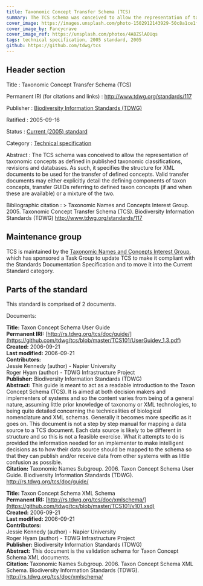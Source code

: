```yaml
---
title: Taxonomic Concept Transfer Schema (TCS)
summary: The TCS schema was conceived to allow the representation of taxonomic concepts as defined in published taxonomic classifications, revisions and databases. As such, it specifies the structure for XML documents to be used for the transfer of defined concepts. Valid transfer documents may either explicitly detail the defining components of taxon concepts, transfer GUIDs referring to defined taxon concepts (if and when these are available) or a mixture of the two.
cover_image: https://images.unsplash.com/photo-1502912143929-50c8a1ce1f69
cover_image_by: Fancycrave
cover_image_ref: https://unsplash.com/photos/4A8ZSlAOUqs
tags: technical specification, 2005 standard, 2005
github: https://github.com/tdwg/tcs
---
```


## Header section

Title
: Taxonomic Concept Transfer Schema (TCS)

Permanent IRI (for citations and links)
: <http://www.tdwg.org/standards/117>

Publisher
: [Biodiversity Information Standards (TDWG)](https://www.tdwg.org/)

Ratified
: 2005-09-16

Status
: [Current (2005) standard](https://www.tdwg.org/standards/status-and-categories/)

Category
: [Technical specification](https://www.tdwg.org/standards/status-and-categories/#categories%20of%20tdwg%20standards_1)

Abstract
: The TCS schema was conceived to allow the representation of taxonomic concepts as defined in published taxonomic classifications, revisions and databases. As such, it specifies the structure for XML documents to be used for the transfer of defined concepts. Valid transfer documents may either explicitly detail the defining components of taxon concepts, transfer GUIDs referring to defined taxon concepts (if and when these are available) or a mixture of the two.

Bibliographic citation
: > Taxonomic Names and Concepts Interest Group. 2005. Taxonomic Concept Transfer Schema (TCS). Biodiversity Information Standards (TDWG) http://www.tdwg.org/standards/117

## Maintenance group  
TCS is maintained by the [Taxonomic Names and Concepts Interest Group](https://www.tdwg.org/community/tnc/), which has sponsored a Task Group to update TCS to make it compliant with the Standards Documentation Specification and to move it into the Current Standard category.

## Parts of the standard

This standard is comprised of 2 documents. 

Documents:

**Title:** Taxon Concept Schema User Guide \
**Permanent IRI:** [http://rs.tdwg.org/tcs/doc/guide/](https://github.com/tdwg/tcs/blob/master/TCS101/UserGuidev_1.3.pdf) \
**Created:** 2006-09-21 \
**Last modified:** 2006-09-21 \
**Contributors:** \
Jessie Kennedy (author) - Napier University  \
Roger Hyam (author) - TDWG Infrastructure Project \
**Publisher:** Biodiversity Information Standards (TDWG) \
**Abstract:** This guide is meant to act as a readable introduction to the Taxon Concept Schema (TCS). It is aimed at both decision makers and implementers of systems and so the content varies from being of a general nature, assuming little prior knowledge of taxonomy or XML technologies, to being quite detailed concerning the technicalities of biological nomenclature and XML schemas. Generally it becomes more specific as it goes on. This document is not a step by step manual for mapping a data source to a TCS document. Each data source is likely to be different in structure and so this is not a feasible exercise. What it attempts to do is provided the information needed for an implementer to make intelligent decisions as to how their data source should be mapped to the schema so that they can publish and/or receive data from other systems with as little confusion as possible.  \
**Citation:** Taxonomic Names Subgroup. 2006. Taxon Concept Schema User Guide. Biodiversity Information Standards (TDWG). http://rs.tdwg.org/tcs/doc/guide/

**Title:** Taxon Concept Schema XML Schema \
**Permanent IRI:** [http://rs.tdwg.org/tcs/doc/xmlschema/](https://github.com/tdwg/tcs/blob/master/TCS101/v101.xsd) \
**Created:** 2006-09-21 \
**Last modified:** 2006-09-21 \
**Contributors:** \
Jessie Kennedy (author) - Napier University  \
Roger Hyam (author) - TDWG Infrastructure Project \
**Publisher:** Biodiversity Information Standards (TDWG) \
**Abstract:** This document is the validation schema for Taxon Concept Schema XML documents. \
**Citation:** Taxonomic Names Subgroup. 2006. Taxon Concept Schema XML Schema. Biodiversity Information Standards (TDWG). http://rs.tdwg.org/tcs/doc/xmlschema/

